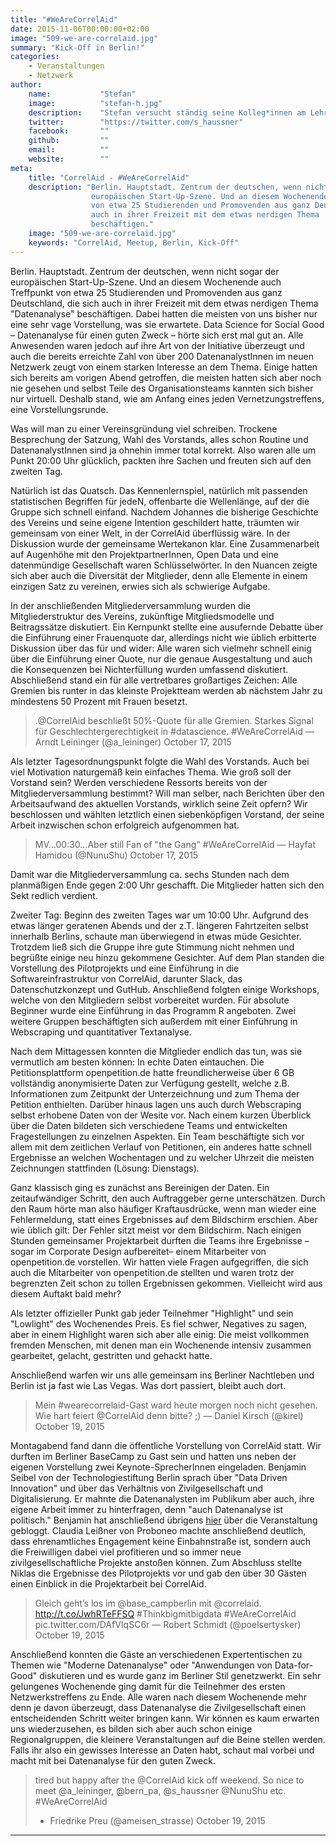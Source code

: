 ```yaml
---
title: "#WeAreCorrelAid"
date: 2015-11-06T00:00:00+02:00
image: "509-we-are-correlaid.jpg"
summary: "Kick-Off in Berlin!"
categories:       
    - Veranstaltungen
    - Netzwerk
author: 
    name:           "Stefan"
    image:          "stefan-h.jpg"
    description:    "Stefan versucht ständig seine Kolleg*innen am Lehrstuhl für Europapolitik an der Uni Duisburg datenaffiner zu machen und beschäftigt sich dort mit dem Thema Nichtwähler*innen in Europa. Bei CorrelAid streitet er sich mit Frie meist um die Macht am Rhein #stärkebayer. Vor seiner Anstellung als wissenschaftlicher Mitarbeiter studierte er den MA Survey Methodology in Duisburg, wechselt jetzt aber immer mehr von Stata zu R."
    twitter:        "https://twitter.com/s_haussner"
    facebook:       ""
    github:         ""
    email:          ""
    website:        ""
meta:
    title: "CorrelAid - #WeAreCorrelAid"
    description: "Berlin. Hauptstadt. Zentrum der deutschen, wenn nicht sogar der
                  europäischen Start-Up-Szene. Und an diesem Wochenende auch Treffpunkt
                  von etwa 25 Studierenden und Promovenden aus ganz Deutschland, die sich
                  auch in ihrer Freizeit mit dem etwas nerdigen Thema 'Datenanalyse'
                  beschäftigen."
    image: "509-we-are-correlaid.jpg"
    keywords: "CorrelAid, Meetup, Berlin, Kick-Off"
---
```



Berlin. Hauptstadt. Zentrum der deutschen, wenn nicht sogar der
europäischen Start-Up-Szene. Und an diesem Wochenende auch Treffpunkt
von etwa 25 Studierenden und Promovenden aus ganz Deutschland, die sich
auch in ihrer Freizeit mit dem etwas nerdigen Thema "Datenanalyse"
beschäftigen. Dabei hatten die meisten von uns bisher nur eine sehr vage
Vorstellung, was sie erwartete. Data Science for Social Good –
Datenanalyse für einen guten Zweck – hörte sich erst mal gut an. Alle
Anwesenden waren jedoch auf ihre Art von der Initiative überzeugt und
auch die bereits erreichte Zahl von über 200 DatenanalystInnen im neuen
Netzwerk zeugt von einem starken Interesse an dem Thema. Einige hatten
sich bereits am vorigen Abend getroffen, die meisten hatten sich aber
noch nie gesehen und selbst Teile des Organisationsteams kannten sich
bisher nur virtuell. Deshalb stand, wie am Anfang eines jeden
Vernetzungstreffens, eine Vorstellungsrunde.

Was will man zu einer Vereinsgründung viel schreiben. Trockene
Besprechung der Satzung, Wahl des Vorstands, alles schon Routine und
DatenanalystInnen sind ja ohnehin immer total korrekt. Also waren alle
um Punkt 20:00 Uhr glücklich, packten ihre Sachen und freuten sich auf
den zweiten Tag.

Natürlich ist das Quatsch. Das Kennenlernspiel, natürlich mit passenden
statistischen Begriffen für jedeN, offenbarte die Wellenlänge, auf der
die Gruppe sich schnell einfand. Nachdem Johannes die bisherige
Geschichte des Vereins und seine eigene Intention geschildert hatte,
träumten wir gemeinsam von einer Welt, in der CorrelAid überflüssig
wäre. In der Diskussion wurde der gemeinsame Wertekanon klar. Eine
Zusammenarbeit auf Augenhöhe mit den ProjektpartnerInnen, Open Data und
eine datenmündige Gesellschaft waren Schlüsselwörter. In den Nuancen
zeigte sich aber auch die Diversität der Mitglieder, denn alle Elemente
in einem einzigen Satz zu vereinen, erwies sich als schwierige Aufgabe.

In der anschließenden Mitgliederversammlung wurden die
Mitgliederstruktur des Vereins, zukünftige Mitgliedsmodelle und
Beitragssätze diskutiert. Ein Kernpunkt stellte eine ausufernde Debatte
über die Einführung einer Frauenquote dar, allerdings nicht wie üblich
erbitterte Diskussion über das für und wider: Alle waren sich vielmehr
schnell einig über die Einführung einer Quote, nur die genaue
Ausgestaltung und auch die Konsequenzen bei Nichterfüllung wurden
umfassend diskutiert. Abschließend stand ein für alle vertretbares
großartiges Zeichen: Alle Gremien bis runter in das kleinste Projektteam
werden ab nächstem Jahr zu mindestens 50 Prozent mit Frauen besetzt.

> .@CorrelAid beschließt 50%-Quote für alle Gremien. Starkes Signal für
> Geschlechtergerechtigkeit in \#datascience. \#WeAreCorrelAid — Arndt
> Leininger (@a\_leininger) October 17, 2015

Als letzter Tagesordnungspunkt folgte die Wahl des Vorstands. Auch bei
viel Motivation naturgemäß kein einfaches Thema. Wie groß soll der
Vorstand sein? Werden verschiedene Ressorts bereits von der
Mitgliederversammlung bestimmt? Will man selber, nach Berichten über den
Arbeitsaufwand des aktuellen Vorstands, wirklich seine Zeit opfern? Wir
beschlossen und wählten letztlich einen siebenköpfigen Vorstand, der
seine Arbeit inzwischen schon erfolgreich aufgenommen hat.

> MV…00:30…Aber still Fan of "the Gang" \#WeAreCorrelAid — Hayfat
> Hamidou (@NunuShu) October 17, 2015

Damit war die Mitgliederversammlung ca. sechs Stunden nach dem
planmäßigen Ende gegen 2:00 Uhr geschafft. Die Mitglieder hatten sich
den Sekt redlich verdient.

Zweiter Tag: Beginn des zweiten Tages war um 10:00 Uhr. Aufgrund des
etwas länger geratenen Abends und der z.T. längeren Fahrtzeiten selbst
innerhalb Berlins, schaute man überwiegend in etwas müde Gesichter.
Trotzdem ließ sich die Gruppe ihre gute Stimmung nicht nehmen und
begrüßte einige neu hinzu gekommene Gesichter. Auf dem Plan standen die
Vorstellung des Pilotprojekts und eine Einführung in die
Softwareinfrastruktur von CorrelAid, darunter Slack, das
Datenschutzkonzept und GutHub. Anschließend folgten einige Workshops,
welche von den Mitgliedern selbst vorbereitet wurden. Für absolute
Beginner wurde eine Einführung in das Programm R angeboten. Zwei weitere
Gruppen beschäftigten sich außerdem mit einer Einführung in Webscraping
und quantitativer Textanalyse.

Nach dem Mittagessen konnten die Mitglieder endlich das tun, was sie
vermutlich am besten können: In echte Daten eintauchen. Die
Petitionsplattform openpetition.de hatte freundlicherweise über 6 GB
vollständig anonymisierte Daten zur Verfügung gestellt, welche z.B.
Informationen zum Zeitpunkt der Unterzeichnung und zum Thema der
Petition enthielten. Darüber hinaus lagen uns auch durch Webscraping
selbst erhobene Daten von der Wesite vor. Nach einem kurzen Überblick
über die Daten bildeten sich verschiedene Teams und entwickelten
Fragestellungen zu einzelnen Aspekten. Ein Team beschäftigte sich vor
allem mit dem zeitlichen Verlauf von Petitionen, ein anderes hatte
schnell Ergebnisse an welchen Wochentagen und zu welcher Uhrzeit die
meisten Zeichnungen stattfinden (Lösung: Dienstags).

Ganz klassisch ging es zunächst ans Bereinigen der Daten. Ein
zeitaufwändiger Schritt, den auch Auftraggeber gerne unterschätzen.
Durch den Raum hörte man also häufiger Kraftausdrücke, wenn man wieder
eine Fehlermeldung, statt eines Ergebnisses auf dem Bildschirm erschien.
Aber wie üblich gilt: Der Fehler sitzt meist vor dem Bildschirm. Nach
einigen Stunden gemeinsamer Projektarbeit durften die Teams ihre
Ergebnisse – sogar im Corporate Design aufbereitet– einem Mitarbeiter
von openpetition.de vorstellen. Wir hatten viele Fragen aufgegriffen,
die sich auch die Mitarbeiter von openpetition.de stellten und waren
trotz der begrenzten Zeit schon zu tollen Ergebnissen gekommen.
Vielleicht wird aus diesem Auftakt bald mehr?

Als letzter offizieller Punkt gab jeder Teilnehmer "Highlight" und sein
"Lowlight" des Wochenendes Preis. Es fiel schwer, Negatives zu sagen,
aber in einem Highlight waren sich aber alle einig: Die meist vollkommen
fremden Menschen, mit denen man ein Wochenende intensiv zusammen
gearbeitet, gelacht, gestritten und gehackt hatte.

Anschließend warfen wir uns alle gemeinsam ins Berliner Nachtleben und
Berlin ist ja fast wie Las Vegas. Was dort passiert, bleibt auch dort.

> Mein \#wearecorrelaid-Gast ward heute morgen noch nicht gesehen. Wie
> hart feiert @CorrelAid denn bitte? ;) — Daniel Kirsch (@kirel) October
> 19, 2015

Montagabend fand dann die öffentliche Vorstellung von CorrelAid statt.
Wir durften im Berliner BaseCamp zu Gast sein und hatten uns neben der
eigenen Vorstellung zwei Keynote-SprecherInnen eingeladen. Benjamin
Seibel von der Technologiestiftung Berlin sprach über "Data Driven
Innovation" und über das Verhältnis von Zivilgesellschaft und
Digitalisierung. Er mahnte die Datenanalysten im Publikum aber auch,
ihre eigene Arbeit immer zu hinterfragen, denn "auch Datenanalyse ist
politisch." Benjamin hat anschließend übrigens
[hier](https://www.technologiestiftung-berlin.de/de/aktuelles/blog/data/datenanalyse-fuer-einen-guten-zweck/)
über die Veranstaltung gebloggt. Claudia Leißner von Proboneo machte
anschließend deutlich, dass ehrenamtliches Engagement keine
Einbahnstraße ist, sondern auch die Freiwilligen dabei viel profitieren
und so immer neue zivilgesellschaftliche Projekte anstoßen können. Zum
Abschluss stellte Niklas die Ergebnisse des Pilotprojekts vor und gab
den über 30 Gästen einen Einblick in die Projektarbeit bei CorrelAid.

> Gleich geht’s los im @base\_campberlin mit @correlaid.
> http://t.co/JwhRTeFFSQ \#Thinkbigmitbigdata \#WeAreCorrelAid
> pic.twitter.com/DAfVIqSC6r — Robert Schmidt (@poelsertysker) October
> 19, 2015

Anschließend konnten die Gäste an verschiedenen Expertentischen zu
Themen wie "Moderne Datenanalyse" oder "Anwendungen von Data-for-Good"
diskutieren und es wurde ganz im Berliner Stil genetzwerkt. Ein sehr
gelungenes Wochenende ging damit für die Teilnehmer des ersten
Netzwerkstreffens zu Ende. Alle waren nach diesem Wochenende mehr denn
je davon überzeugt, dass Datenanalyse die Zivilgesellschaft einen
entscheidenden Schritt weiter bringen kann. Wir können es kaum erwarten
uns wiederzusehen, es bilden sich aber auch schon einige
Regionalgruppen, die kleinere Veranstaltungen auf die Beine stellen
werden. Falls ihr also ein gewisses Interesse an Daten habt, schaut mal
vorbei und macht mit bei Datenanalyse für den guten Zweck.

> tired but happy after the @CorrelAid kick off weekend. So nice to meet
> @a\_leininger, @bern\_pa, @s\_haussner @NunuShu etc. \#WeAreCorrelAid
> - Friedrike Preu (@ameisen\_strasse) October 19, 2015

------------------------------------------------------------------------


